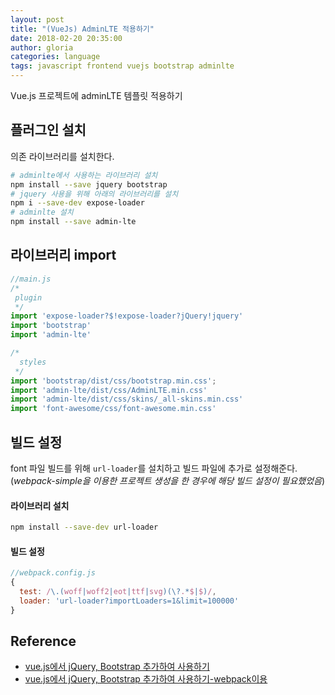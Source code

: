 ```yaml
---
layout: post
title: "(VueJs) AdminLTE 적용하기"
date: 2018-02-20 20:35:00
author: gloria
categories: language
tags: javascript frontend vuejs bootstrap adminlte
---
```


Vue.js 프로젝트에 adminLTE 템플릿 적용하기

## 플러그인 설치
의존 라이브러리를 설치한다.
```sh
# adminlte에서 사용하는 라이브러리 설치
npm install --save jquery bootstrap
# jquery 사용을 위해 아래의 라이브러리를 설치
npm i --save-dev expose-loader  
# adminlte 설치
npm install --save admin-lte
```

## 라이브러리 import
```javascript
//main.js
/*
 plugin
 */
import 'expose-loader?$!expose-loader?jQuery!jquery'
import 'bootstrap'
import 'admin-lte'

/*
  styles
 */
import 'bootstrap/dist/css/bootstrap.min.css';
import 'admin-lte/dist/css/AdminLTE.min.css'
import 'admin-lte/dist/css/skins/_all-skins.min.css'
import 'font-awesome/css/font-awesome.min.css'
```

## 빌드 설정
font 파일 빌드를 위해 `url-loader`를 설치하고 빌드 파일에 추가로 설정해준다.
(*webpack-simple을 이용한 프로젝트 생성을 한 경우에 해당 빌드 설정이 필요했었음*)

#### 라이브러리 설치
```sh
npm install --save-dev url-loader
```

#### 빌드 설정
```javascript
//webpack.config.js
{
  test: /\.(woff|woff2|eot|ttf|svg)(\?.*$|$)/,
  loader: 'url-loader?importLoaders=1&limit=100000'
}
```

## Reference
- [vue.js에서 jQuery, Bootstrap 추가하여 사용하기](http://vuejs.kr/jekyll/update/2017/03/02/vuejs-jquery-bootstrap/)
- [vue.js에서 jQuery, Bootstrap 추가하여 사용하기-webpack이용](https://lovemewithoutall.github.io/it/install-bootstrap-for-vue/)
